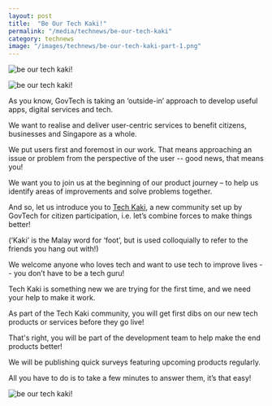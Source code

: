 ```yaml
---
layout: post
title:  "Be Our Tech Kaki!"
permalink: "/media/technews/be-our-tech-kaki"
category: technews
image: "/images/technews/be-our-tech-kaki-part-1.png"
---
```


![be our tech kaki!]({{site.baseurl}}/images/technews/be-our-tech-kaki-part-1.png)

![be our tech kaki!]({{site.baseurl}}/images/technews/be-our-tech-kaki-part-2.png)

As you know, GovTech is taking an ‘outside-in’ approach to develop useful apps, digital services and tech.

We want to realise and deliver user-centric services to benefit citizens, businesses and Singapore as a whole.

We put users first and foremost in our work. That means approaching an issue or problem from the perspective of the user -- good news, that means you!

We want you to join us at the beginning of our product journey – to help us identify areas of improvements and solve problems together.

And so, let us introduce you to [Tech Kaki](https://www.facebook.com/TechKaki), a new community set up by GovTech for citizen participation, i.e. let’s combine forces to make things better!

(‘Kaki’ is the Malay word for ‘foot’, but is used colloquially to refer to the friends you hang out with!)

We welcome anyone who loves tech and want to use tech to improve lives -- you don’t have to be a tech guru!

Tech Kaki is something new we are trying for the first time, and we need your help to make it work.

As part of the Tech Kaki community, you will get first dibs on our new tech products or services before they go live!

That's right, you will be part of the development team to help make the end products better!

We will be publishing quick surveys featuring upcoming products regularly.

All you have to do is to take a few minutes to answer them, it’s that easy! 

![be our tech kaki!]({{site.baseurl}}/images/technews/be-our-tech-kaki-part-3.png)
